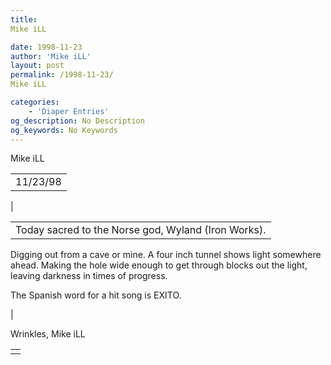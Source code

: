 ```yaml
---
title: 
Mike iLL

date: 1998-11-23
author: 'Mike iLL'
layout: post
permalink: /1998-11-23/
Mike iLL

categories:
    - 'Diaper Entries'
og_description: No Description
og_keywords: No Keywords
---
```

<style>
body {
  background-color: ;
  color: ;
}
a {
  color: ;
}
a:active {
  color: ;
}
a:visited {
  color: ;
}
</style>



Mike iLL








|  |
| --- |
| 11/23/98
 |

  
  



|  |
| --- |
| Today sacred to the Norse god, Wyland (Iron Works).


Digging out from a cave or mine. A four inch tunnel shows light somewhere ahead.
Making the hole wide enough to get through blocks out the light, leaving darkness in times of progress.


The Spanish word for a hit song is EXITO.

 |


 Wrinkles, Mike iLL

  



|  |
| --- |
|  |


  

  

  

  







